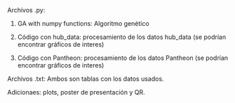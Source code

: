 Archivos .py:

1. GA with numpy functions: Algoritmo genético

2. Código con hub_data: procesamiento de los datos hub_data (se podrían encontrar gráficos de interes)

3. Código con Pantheon: procesamiento de los datos Pantheon (se podrían encontrar gráficos de interes)

Archivos .txt: Ambos son tablas con los datos usados. 

Adicionaes: plots, poster de presentación y QR. 